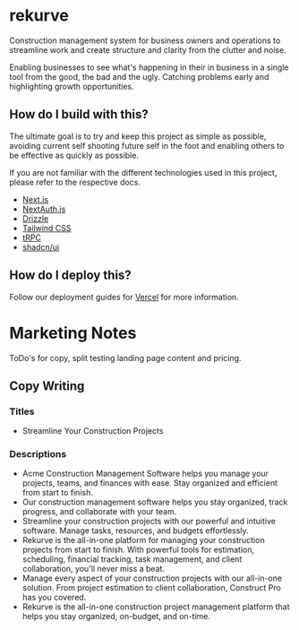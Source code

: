 # rekurve

Construction management system for business owners and operations to streamline work and create structure and clarity from the clutter and noise.

Enabling businesses to see what's happening in their in business in a single tool from the good, the bad and the ugly. Catching problems early and highlighting growth opportunities.

## How do I build with this?

The ultimate goal is to try and keep this project as simple as possible, avoiding current self shooting future self in the foot and enabling others to be effective as quickly as possible.

If you are not familiar with the different technologies used in this project, please refer to the respective docs.

- [Next.js](https://nextjs.org)
- [NextAuth.js](https://next-auth.js.org)
- [Drizzle](https://orm.drizzle.team)
- [Tailwind CSS](https://tailwindcss.com)
- [tRPC](https://trpc.io)
- [shadcn/ui](https://ui.shadcn.com/)

## How do I deploy this?

Follow our deployment guides for [Vercel](https://create.t3.gg/en/deployment/vercel) for more information.

# Marketing Notes

ToDo's for copy, split testing landing page content and pricing.

## Copy Writing

### Titles

- Streamline Your Construction Projects

### Descriptions

- Acme Construction Management Software helps you manage your projects, teams, and finances with ease. Stay organized and efficient from start to finish.
- Our construction management software helps you stay organized, track progress, and collaborate with your team.
- Streamline your construction projects with our powerful and intuitive software. Manage tasks, resources, and budgets effortlessly.
- Rekurve is the all-in-one platform for managing your construction projects from start to finish. With powerful tools for estimation, scheduling, financial tracking, task management, and client collaboration, you'll never miss a beat.
- Manage every aspect of your construction projects with our all-in-one solution. From project estimation to client collaboration, Construct Pro has you covered.
- Rekurve is the all-in-one construction project management platform that helps you stay organized, on-budget, and on-time.
